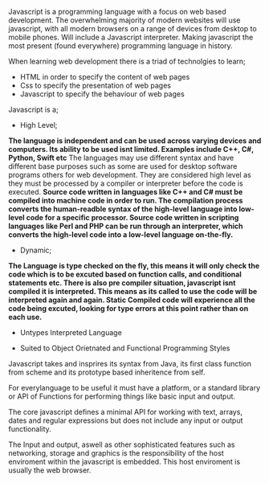 Javascript is a programming language with a focus on web based development. 
The overwhelming majority of modern websites will use javascript, with all modern browsers on a range of devices from desktop to mobile phones. Will include a Javascript interpreter. Making javascript the most present (found everywhere) programming language in history.

When learning web development there is a triad of technolgies to learn; 
* HTML in order to specify the content of web pages 
* Css to specify the presentation of web pages
* Javascript to specify the behaviour of web pages 

Javascript is a;
* High Level; 

**The language is independent and can be used across varying devices and computers. Its ability to be used isnt limited. Examples
include C++, C#, Python, Swift etc**
The languages may use different syntax and have different base purposes such as some are used for desktop software programs
others for web development. They are considered high level as they must be processed by a compiler or interpreter before the code
is executed.
**Source code written in languages like C++ and C# must be compiled into machine code in order to run. The compilation process converts the human-readble syntax of the high-level language into low-level code for a specific processor. Source code written in scripting languages like Perl and PHP can be run through an interpreter, which converts the high-level code into a low-level language on-the-fly.** 

* Dynamic;

**The Language is type checked on the fly, this means it will only check the code which is to be excuted based on function calls, and conditional statements etc. There is also pre compiler situation, javascript isnt compiled it is interpreted. This means as its called to use the code will be interpreted again and again. Static Compiled code will experience all the code being excuted, looking for type errors
at this point rather than on each use.** 

* Untypes Interpreted Language 

* Suited to Object Orietnated and Functional Programming Styles

Javascript takes and insprires its syntax from Java, its first class function from scheme and its prototype based inheritence from self.

For everylanguage to be useful it must have a platform, or a standard library or API of Functions for performing things like basic input and output.

The core javascript defines a minimal API for working with text, arrays, dates and regular expressions but does not include any input or output functionality.

The Input and output, aswell as other sophisticated features such as networking, storage and graphics is the responsibility of the host enviroment within the javascript is embedded. 
This host enviroment is usually the web browser.
